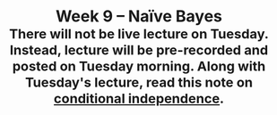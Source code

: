 ---
title: "Week 9 – Naïve Bayes<br><small>There will not be live lecture on Tuesday. Instead, lecture will be pre-recorded and posted on Tuesday morning. Along with Tuesday's lecture, read this note on <a href='conditional-independence'>conditional independence</a>.</small>"
weekNumber: 9
days:
  - date: '2024-05-27'
    events:
      - name: DISC 8
        type: disc
        title: Groupwork 7
  - date: '2024-05-28'
    events:
      - name: LEC 16
        type: lecture
        title: Naïve Bayes
        # url: resources/lectures/lec03/lec03.html
        # filled: resources/lectures/lec03/lec03-filled.html
        # podcast: https://podcast.ucsd.edu/watch/wi24/dsc80_a00/3
  - date: '2024-05-30'
    events:
      - name: LEC 17
        type: lecture
        title: Naïve Bayes, Continued
        # url: resources/lectures/lec03/lec03.html
        # filled: resources/lectures/lec03/lec03-filled.html
        # podcast: https://podcast.ucsd.edu/watch/wi24/dsc80_a00/3
      - name: HW 7
        type: hw
        title: <br>Homework 7</br>
        problems: resources/homeworks/hw07.pdf
        template: https://www.overleaf.com/read/mpbkhfgkcqsv#906d88
---